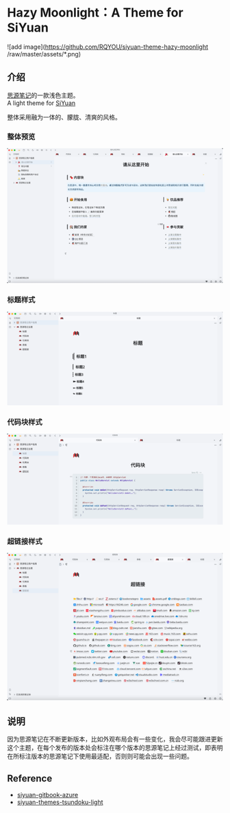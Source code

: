 # Hazy Moonlight：A Theme for SiYuan
![add image](https://github.com/RQYOU/siyuan-theme-hazy-moonlight
/raw/master/assets/*.png)

## 介绍

[思源笔记](http://github.com/siyuan-note/siyuan)的一款浅色主题。<br/>
A light theme for [SiYuan](http://github.com/siyuan-note/siyuan)

整体采用融为一体的、朦胧、清爽的风格。

### 整体预览
![](assets/preview.png)

### 标题样式
![](assets/title.png)

### 代码块样式
![](assets/codeblock.png)

### 超链接样式
![](assets/links.png)


## 说明
因为思源笔记在不断更新版本，比如外观布局会有一些变化，我会尽可能跟进更新这个主题，在每个发布的版本处会标注在哪个版本的思源笔记上经过测试，即表明在所标注版本的思源笔记下使用最适配，否则则可能会出现一些问题。



## Reference

- [siyuan-gitbook-azure](https://github.com/yuuuxt/siyuan-gitbook-azure)
- [siyuan-themes-tsundoku-light](https://github.com/Achuan-2/siyuan-themes-tsundoku-light)


